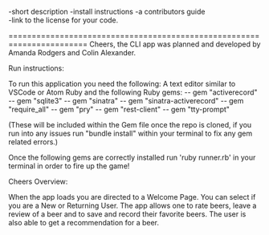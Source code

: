 -short description 
-install instructions 
-a contributors guide  
-link to the license for your code.

=======================================================================
Cheers, the CLI app was planned and developed by Amanda Rodgers and Colin Alexander.

Run instructions: 

To run this application you need the following: A text editor similar to VSCode or Atom Ruby and the following Ruby gems: -- gem "activerecord" -- gem "sqlite3" -- gem "sinatra" -- gem "sinatra-activerecord" -- gem "require_all" -- gem "pry" -- gem "rest-client" -- gem "tty-prompt" 

(These will be included within the Gem file once the repo is cloned, if you run into any issues run "bundle install" within your terminal to fix any gem related errors.)

Once the following gems are correctly installed run 'ruby runner.rb' in your terminal in order to fire up the game!

Cheers Overview: 

When the app loads you are directed to a Welcome Page. You can select if you are a New or Returning User. The app allows one to rate beers, leave a review of a beer and to save and record their favorite beers. The user is also able to get a recommendation for a beer. 

